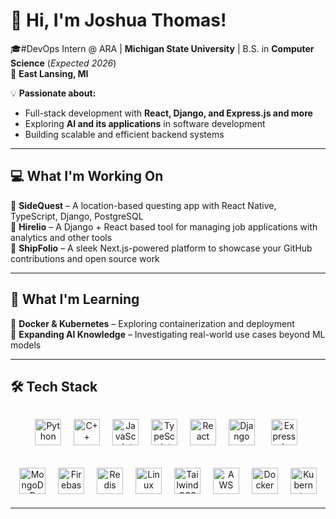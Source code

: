 # 👋 Hi, I'm Joshua Thomas!

🎓#DevOps Intern @ ARA | **Michigan State University** | B.S. in **Computer Science** (*Expected 2026*)  
📍 **East Lansing, MI**  

💡 **Passionate about:**  
- Full-stack development with **React, Django, and Express.js and more**  
- Exploring **AI and its applications** in software development  
- Building scalable and efficient backend systems  

---

## 💻 What I'm Working On  
🔹 **SideQuest** – A location-based questing app with React Native, TypeScript, Django, PostgreSQL  
🔹 **Hirelio** – A Django + React based tool for managing job applications with analytics and other tools  
🔹 **ShipFolio** – A sleek Next.js-powered platform to showcase your GitHub contributions and open source work

---

## 🌱 **What I'm Learning**
🔹 **Docker & Kubernetes** – Exploring containerization and deployment  
🔹 **Expanding AI Knowledge** – Investigating real-world use cases beyond ML models  

---

## 🛠 **Tech Stack**

<p align="center">
  <!-- Row 1 -->
  <img src="https://cdn.jsdelivr.net/gh/devicons/devicon/icons/python/python-original.svg" height="42" alt="Python" style="margin: 8px;" />
  <img src="https://cdn.jsdelivr.net/gh/devicons/devicon/icons/cplusplus/cplusplus-original.svg" height="42" alt="C++" style="margin: 8px;" />
  <img src="https://cdn.jsdelivr.net/gh/devicons/devicon/icons/javascript/javascript-original.svg" height="42" alt="JavaScript" style="margin: 8px;" />
  <img src="https://cdn.jsdelivr.net/gh/devicons/devicon/icons/typescript/typescript-original.svg" height="42" alt="TypeScript" style="margin: 8px;" />
  <img src="https://cdn.jsdelivr.net/gh/devicons/devicon/icons/react/react-original.svg" height="42" alt="React" style="margin: 8px;" />
  <img src="https://cdn.jsdelivr.net/gh/devicons/devicon/icons/django/django-plain.svg" height="42" alt="Django" style="margin: 8px;" />
  <!-- Express is black; give it a light chip so it shows in dark mode -->
  <img src="https://cdn.jsdelivr.net/gh/devicons/devicon/icons/express/express-original.svg" height="42" alt="Express.js" style="margin: 8px; background:#fff; border-radius:8px; padding:6px;" />
</p>

<p align="center">
  <!-- Row 2 -->
  <img src="https://cdn.jsdelivr.net/gh/devicons/devicon/icons/mongodb/mongodb-original.svg" height="42" alt="MongoDB" style="margin: 8px;" />
  <img src="https://cdn.jsdelivr.net/gh/devicons/devicon/icons/firebase/firebase-plain.svg" height="42" alt="Firebase" style="margin: 8px;" />
  <img src="https://cdn.jsdelivr.net/gh/devicons/devicon/icons/redis/redis-original.svg" height="42" alt="Redis" style="margin: 8px;" />
  <img src="https://cdn.jsdelivr.net/gh/devicons/devicon/icons/linux/linux-original.svg" height="42" alt="Linux" style="margin: 8px;" />
  <img src="https://cdn.jsdelivr.net/gh/devicons/devicon/icons/tailwindcss/tailwindcss-plain.svg" height="42" alt="TailwindCSS" style="margin: 8px;" />
  <img src="https://cdn.jsdelivr.net/gh/devicons/devicon/icons/amazonwebservices/amazonwebservices-original.svg" height="42" alt="AWS" style="margin: 8px;" />
  <img src="https://cdn.jsdelivr.net/gh/devicons/devicon/icons/docker/docker-plain.svg" height="42" alt="Docker" style="margin: 8px;" />
  <img src="https://cdn.jsdelivr.net/gh/devicons/devicon/icons/kubernetes/kubernetes-plain.svg" height="42" alt="Kubernetes" style="margin: 8px;" />
</p>

---

